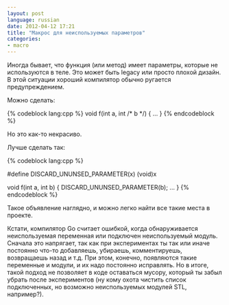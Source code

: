 ```yaml
---
layout: post
language: russian
date: 2012-04-12 17:21
title: "Макрос для неиспользуемых параметров"
categories:
- macro
---
```

Иногда бывает, что функция (или метод) имеет параметры, которые не используются в теле. Это может быть legacy или просто плохой дизайн. В этой ситуации хороший компилятор обычно ругается предупреждением.

Можно сделать:

{% codeblock lang:cpp %}
void f(int a, int /* b */) {
  ...
}
{% endcodeblock %}

Но это как-то некрасиво.

Лучше сделать так:

{% codeblock lang:cpp %}

#define DISCARD_UNUNSED_PARAMETER(x) (void)x

void f(int a, int b) {
  DISCARD_UNUNSED_PARAMETER(b);
  ...
}
{% endcodeblock %}

Такое объявление наглядно, и можно легко найти все такие места в проекте.

Кстати, компилятор Go считает ошибкой, когда обнаруживается неиспользуемая переменная или подключен неиспользуемый модуль. Сначала это напрягает, так как при экспериментах ты так или иначе постоянно что-то добавляешь, убираешь, комментируешь, возвращаешь назад и т.д. При этом, конечно, появляются такие переменные и модули, и их надо постоянно исправлять. Но в итоге, такой подход не позволяет в коде оставаться мусору, который ты забыл убрать после экспериментов (ну кому охота чистить список подключенных, но возможно неиспользуемых модулей STL, например?).

